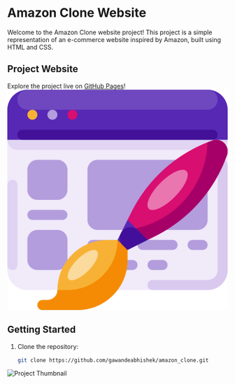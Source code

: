 # Amazon Clone Website

Welcome to the Amazon Clone website project! This project is a simple representation of an e-commerce website inspired by Amazon, built using HTML and CSS.

## Project Website

Explore the project live on [GitHub Pages](https://amazon-clone-010)!
![Project Icon](website_icon.png)

## Getting Started

1. Clone the repository:

   ```bash
   git clone https://github.com/gawandeabhishek/amazon_clone.git

![Project Thumbnail](amazon_clone.png)
